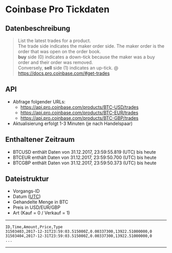 # Coinbase Pro Tickdaten

## Datenbeschreibung

> List the latest trades for a product.  
> The trade side indicates the maker order side. The maker order is the order that was open on the order book.  
> **buy** side (0) indicates a down-tick because the maker was a buy order and their order was removed.  
> Conversely, **sell** side (1) indicates an up-tick.
>@ https://docs.pro.coinbase.com/#get-trades

## API

- Abfrage folgender URLs:
    - https://api.pro.coinbase.com/products/BTC-USD/trades
    - https://api.pro.coinbase.com/products/BTC-EUR/trades
    - https://api.pro.coinbase.com/products/BTC-GBP/trades
- Aktualisierung erfolgt 1-3 Minuten (je nach Handelspaar)

## Enthaltener Zeitraum

- BTCUSD enthält Daten von 31.12.2017, 23:59:55.819 (UTC) bis heute
- BTCEUR enthält Daten von 31.12.2017, 23:59:50.700 (UTC) bis heute
- BTCGBP enthält Daten von 31.12.2017, 23:59:50.373 (UTC) bis heute

## Dateistruktur
- Vorgangs-ID
- Datum ([UTC](https://de.wikipedia.org/wiki/Koordinierte_Weltzeit))
- Gehandelte Menge in BTC
- Preis in USD/EUR/GBP
- Art (Kauf = 0 / Verkauf = 1)

---
    ID,Time,Amount,Price,Type
    31503403,2017-12-31T23:59:03.515000Z,0.00337300,13922.51000000,0
    31503404,2017-12-31T23:59:03.515000Z,0.00337300,13922.51000000,0
    ...
---
